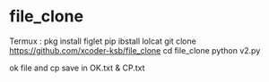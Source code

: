 # file_clone
Termux :
  pkg install figlet 
  pip ibstall lolcat 
  git clone https://github.com/xcoder-ksb/file_clone
  cd file_clone
  python v2.py

ok file and cp save in OK.txt & CP.txt
